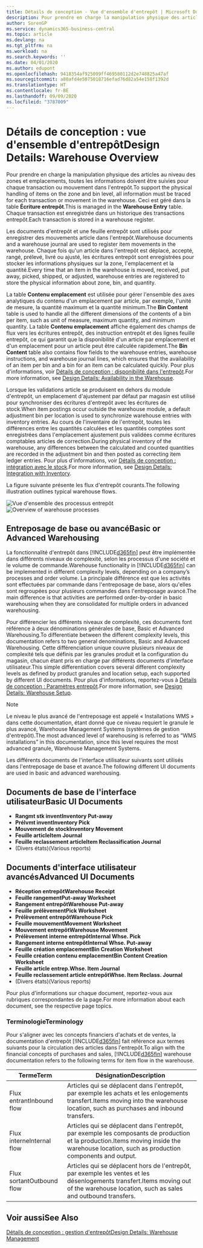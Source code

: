 ```yaml
---
title: Détails de conception - Vue d'ensemble d'entrepôt | Microsoft Docs
description: Pour prendre en charge la manipulation physique des articles au niveau des zones et emplacements, toutes les informations doivent être suivies pour chaque transaction ou mouvement dans l'entrepôt. Ceci est géré dans la table **Écriture entrepôt**. Chaque transaction est enregistrée dans un historique des transactions entrepôt.
author: SorenGP
ms.service: dynamics365-business-central
ms.topic: article
ms.devlang: na
ms.tgt_pltfrm: na
ms.workload: na
ms.search.keywords: ''
ms.date: 04/01/2020
ms.author: edupont
ms.openlocfilehash: 9418354af925099ff469580112d2e748825a47af
ms.sourcegitcommit: a80afd4e5075018716efad76d82a54e158f1392d
ms.translationtype: HT
ms.contentlocale: fr-BE
ms.lasthandoff: 09/09/2020
ms.locfileid: "3787009"
---
```

# <a name="design-details-warehouse-overview"></a><span data-ttu-id="f6f0a-105">Détails de conception : vue d'ensemble d'entrepôt</span><span class="sxs-lookup"><span data-stu-id="f6f0a-105">Design Details: Warehouse Overview</span></span>
<span data-ttu-id="f6f0a-106">Pour prendre en charge la manipulation physique des articles au niveau des zones et emplacements, toutes les informations doivent être suivies pour chaque transaction ou mouvement dans l'entrepôt.</span><span class="sxs-lookup"><span data-stu-id="f6f0a-106">To support the physical handling of items on the zone and bin level, all information must be traced for each transaction or movement in the warehouse.</span></span> <span data-ttu-id="f6f0a-107">Ceci est géré dans la table **Écriture entrepôt**.</span><span class="sxs-lookup"><span data-stu-id="f6f0a-107">This is managed in the **Warehouse Entry** table.</span></span> <span data-ttu-id="f6f0a-108">Chaque transaction est enregistrée dans un historique des transactions entrepôt.</span><span class="sxs-lookup"><span data-stu-id="f6f0a-108">Each transaction is stored in a warehouse register.</span></span>  

<span data-ttu-id="f6f0a-109">Les documents d'entrepôt et une feuille entrepôt sont utilisés pour enregistrer des mouvements article dans l'entrepôt.</span><span class="sxs-lookup"><span data-stu-id="f6f0a-109">Warehouse documents and a warehouse journal are used to register item movements in the warehouse.</span></span> <span data-ttu-id="f6f0a-110">Chaque fois qu'un article dans l'entrepôt est déplacé, accepté, rangé, prélevé, livré ou ajusté, les écritures entrepôt sont enregistrées pour stocker les informations physiques sur la zone, l'emplacement et la quantité.</span><span class="sxs-lookup"><span data-stu-id="f6f0a-110">Every time that an item in the warehouse is moved, received, put away, picked, shipped, or adjusted, warehouse entries are registered to store the physical information about zone, bin, and quantity.</span></span>

<span data-ttu-id="f6f0a-111">La table **Contenu emplacement** est utilisée pour gérer l'ensemble des axes analytiques du contenu d'un emplacement par article, par exemple, l'unité de mesure, la quantité maximum et la quantité minimum.</span><span class="sxs-lookup"><span data-stu-id="f6f0a-111">The **Bin Content** table is used to handle all the different dimensions of the contents of a bin per item, such as unit of measure, maximum quantity, and minimum quantity.</span></span> <span data-ttu-id="f6f0a-112">La table **Contenu emplacement** affiche également des champs de flux vers les écritures entrepôt, des instruction entrepôt et des lignes feuille entrepôt, ce qui garantit que la disponibilité d'un article par emplacement et d'un emplacement pour un article peut être calculée rapidement.</span><span class="sxs-lookup"><span data-stu-id="f6f0a-112">The **Bin Content** table also contains flow fields to the warehouse entries, warehouse instructions, and warehouse journal lines, which ensures that the availability of an item per bin and a bin for an item can be calculated quickly.</span></span> <span data-ttu-id="f6f0a-113">Pour plus d'informations, voir [Détails de conception : disponibilité dans l'entrepôt](design-details-availability-in-the-warehouse.md).</span><span class="sxs-lookup"><span data-stu-id="f6f0a-113">For more information, see [Design Details: Availability in the Warehouse](design-details-availability-in-the-warehouse.md).</span></span>  

<span data-ttu-id="f6f0a-114">Lorsque les validations article se produisent en dehors du module d'entrepôt, un emplacement d'ajustement par défaut par magasin est utilisé pour synchroniser des écritures d'entrepôt avec les écritures de stock.</span><span class="sxs-lookup"><span data-stu-id="f6f0a-114">When item postings occur outside the warehouse module, a default adjustment bin per location is used to synchronize warehouse entries with inventory entries.</span></span> <span data-ttu-id="f6f0a-115">Au cours de l'inventaire de l'entrepôt, toutes les différences entre les quantités calculées et les quantités comptées sont enregistrées dans l'emplacement ajustement puis validées comme écritures comptables articles de correction.</span><span class="sxs-lookup"><span data-stu-id="f6f0a-115">During physical inventory of the warehouse, any differences between the calculated and counted quantities are recorded in the adjustment bin and then posted as correcting item ledger entries.</span></span> <span data-ttu-id="f6f0a-116">Pour plus d'informations, voir [Détails de conception : intégration avec le stock](design-details-integration-with-inventory.md).</span><span class="sxs-lookup"><span data-stu-id="f6f0a-116">For more information, see [Design Details: Integration with Inventory](design-details-integration-with-inventory.md).</span></span>  

<span data-ttu-id="f6f0a-117">La figure suivante présente les flux d'entrepôt courants.</span><span class="sxs-lookup"><span data-stu-id="f6f0a-117">The following illustration outlines typical warehouse flows.</span></span>  

<span data-ttu-id="f6f0a-118">![Vue d'ensemble des processus entrepôt](media/design_details_warehouse_management_overview.png "Vue d'ensemble des processus entrepôt")</span><span class="sxs-lookup"><span data-stu-id="f6f0a-118">![Overview of warehouse processes](media/design_details_warehouse_management_overview.png "Overview of warehouse processes")</span></span>  

## <a name="basic-or-advanced-warehousing"></a><span data-ttu-id="f6f0a-119">Entreposage de base ou avancé</span><span class="sxs-lookup"><span data-stu-id="f6f0a-119">Basic or Advanced Warehousing</span></span>  
<span data-ttu-id="f6f0a-120">La fonctionnalité d'entrepôt dans [!INCLUDE[d365fin](includes/d365fin_md.md)] peut être implémentée dans différents niveaux de complexité, selon les processus d'une société et le volume de commande.</span><span class="sxs-lookup"><span data-stu-id="f6f0a-120">Warehouse functionality in [!INCLUDE[d365fin](includes/d365fin_md.md)] can be implemented in different complexity levels, depending on a company’s processes and order volume.</span></span> <span data-ttu-id="f6f0a-121">La principale différence est que les activités sont effectuées par commande dans l'entreposage de base, alors qu'elles sont regroupées pour plusieurs commandes dans l'entreposage avancé.</span><span class="sxs-lookup"><span data-stu-id="f6f0a-121">The main difference is that activities are performed order-by-order in basic warehousing when they are consolidated for multiple orders in advanced warehousing.</span></span>  

 <span data-ttu-id="f6f0a-122">Pour différencier les différents niveaux de complexité, ces documents font référence à deux dénominations générales de base, Basic et Advanced Warehousing.</span><span class="sxs-lookup"><span data-stu-id="f6f0a-122">To differentiate between the different complexity levels, this documentation refers to two general denominations, Basic and Advanced Warehousing.</span></span> <span data-ttu-id="f6f0a-123">Cette différenciation unique couvre plusieurs niveaux de complexité tels que définis par les granules produit et la configuration du magasin, chacun étant pris en charge par différents documents d'interface utilisateur.</span><span class="sxs-lookup"><span data-stu-id="f6f0a-123">This simple differentiation covers several different complexity levels as defined by product granules and location setup, each supported by different UI documents.</span></span> <span data-ttu-id="f6f0a-124">Pour plus d'informations, reportez\-vous à [Détails de conception : Paramètres entrepôt](design-details-warehouse-setup.md).</span><span class="sxs-lookup"><span data-stu-id="f6f0a-124">For more information, see [Design Details: Warehouse Setup](design-details-warehouse-setup.md).</span></span>  

> [!NOTE]  
>  <span data-ttu-id="f6f0a-125">Le niveau le plus avancé de l'entreposage est appelé « Installations WMS » dans cette documentation, étant donné que ce niveau requiert le granule le plus avancé, Warehouse Management Systems (systèmes de gestion d'entrepôt).</span><span class="sxs-lookup"><span data-stu-id="f6f0a-125">The most advanced level of warehousing is referred to as “WMS installations” in this documentation, since this level requires the most advanced granule, Warehouse Management Systems.</span></span>  

 <span data-ttu-id="f6f0a-126">Les différents documents de l'interface utilisateur suivants sont utilisés dans l'entreposage de base et avancé.</span><span class="sxs-lookup"><span data-stu-id="f6f0a-126">The following different UI documents are used in basic and advanced warehousing.</span></span>  

## <a name="basic-ui-documents"></a><span data-ttu-id="f6f0a-127">Documents de base de l'interface utilisateur</span><span class="sxs-lookup"><span data-stu-id="f6f0a-127">Basic UI Documents</span></span>  

-   <span data-ttu-id="f6f0a-128">**Rangmt stk invent**</span><span class="sxs-lookup"><span data-stu-id="f6f0a-128">**Inventory Put-away**</span></span>  
-   <span data-ttu-id="f6f0a-129">**Prélvmt invent**</span><span class="sxs-lookup"><span data-stu-id="f6f0a-129">**Inventory Pick**</span></span>  
-   <span data-ttu-id="f6f0a-130">**Mouvement de stock**</span><span class="sxs-lookup"><span data-stu-id="f6f0a-130">**Inventory Movement**</span></span>  
-   <span data-ttu-id="f6f0a-131">**Feuille article**</span><span class="sxs-lookup"><span data-stu-id="f6f0a-131">**Item Journal**</span></span>  
-   <span data-ttu-id="f6f0a-132">**Feuille reclassement article**</span><span class="sxs-lookup"><span data-stu-id="f6f0a-132">**Item Reclassification Journal**</span></span>  
-   <span data-ttu-id="f6f0a-133">(Divers états)</span><span class="sxs-lookup"><span data-stu-id="f6f0a-133">(Various reports)</span></span>  

## <a name="advanced-ui-documents"></a><span data-ttu-id="f6f0a-134">Documents d'interface utilisateur avancés</span><span class="sxs-lookup"><span data-stu-id="f6f0a-134">Advanced UI Documents</span></span>  

-   <span data-ttu-id="f6f0a-135">**Réception entrepôt**</span><span class="sxs-lookup"><span data-stu-id="f6f0a-135">**Warehouse Receipt**</span></span>  
-   <span data-ttu-id="f6f0a-136">**Feuille rangement**</span><span class="sxs-lookup"><span data-stu-id="f6f0a-136">**Put-away Worksheet**</span></span>  
-   <span data-ttu-id="f6f0a-137">**Rangement entrepôt**</span><span class="sxs-lookup"><span data-stu-id="f6f0a-137">**Warehouse Put-away**</span></span>  
-   <span data-ttu-id="f6f0a-138">**Feuille prélèvement**</span><span class="sxs-lookup"><span data-stu-id="f6f0a-138">**Pick Worksheet**</span></span>  
-   <span data-ttu-id="f6f0a-139">**Prélèvement entrepôt**</span><span class="sxs-lookup"><span data-stu-id="f6f0a-139">**Warehouse Pick**</span></span>  
-   <span data-ttu-id="f6f0a-140">**Feuille mouvement**</span><span class="sxs-lookup"><span data-stu-id="f6f0a-140">**Movement Worksheet**</span></span>  
-   <span data-ttu-id="f6f0a-141">**Mouvement entrepôt**</span><span class="sxs-lookup"><span data-stu-id="f6f0a-141">**Warehouse Movement**</span></span>  
-   <span data-ttu-id="f6f0a-142">**Prélèvement interne entrepôt**</span><span class="sxs-lookup"><span data-stu-id="f6f0a-142">**Internal Whse. Pick**</span></span>  
-   <span data-ttu-id="f6f0a-143">**Rangement interne entrepôt**</span><span class="sxs-lookup"><span data-stu-id="f6f0a-143">**Internal Whse. Put-away**</span></span>  
-   <span data-ttu-id="f6f0a-144">**Feuille création emplacement**</span><span class="sxs-lookup"><span data-stu-id="f6f0a-144">**Bin Creation Worksheet**</span></span>  
-   <span data-ttu-id="f6f0a-145">**Feuille création contenu emplacement**</span><span class="sxs-lookup"><span data-stu-id="f6f0a-145">**Bin Content Creation Worksheet**</span></span>  
-   <span data-ttu-id="f6f0a-146">**Feuille article entrep.**</span><span class="sxs-lookup"><span data-stu-id="f6f0a-146">**Whse. Item Journal**</span></span>  
-   <span data-ttu-id="f6f0a-147">**Feuille reclassement article entrepôt**</span><span class="sxs-lookup"><span data-stu-id="f6f0a-147">**Whse. Item Reclass. Journal**</span></span>  
-   <span data-ttu-id="f6f0a-148">(Divers états)</span><span class="sxs-lookup"><span data-stu-id="f6f0a-148">(Various reports)</span></span>  

<span data-ttu-id="f6f0a-149">Pour plus d'informations sur chaque document, reportez-vous aux rubriques correspondantes de la page.</span><span class="sxs-lookup"><span data-stu-id="f6f0a-149">For more information about each document, see the respective page topics.</span></span>  

### <a name="terminology"></a><span data-ttu-id="f6f0a-150">Terminologie</span><span class="sxs-lookup"><span data-stu-id="f6f0a-150">Terminology</span></span>  
<span data-ttu-id="f6f0a-151">Pour s'aligner avec les concepts financiers d'achats et de ventes, la documentation d'entrepôt [!INCLUDE[d365fin](includes/d365fin_md.md)] fait référence aux termes suivants pour la circulation des articles dans l'entrepôt.</span><span class="sxs-lookup"><span data-stu-id="f6f0a-151">To align with the financial concepts of purchases and sales, [!INCLUDE[d365fin](includes/d365fin_md.md)] warehouse documentation refers to the following terms for item flow in the warehouse.</span></span>  

|<span data-ttu-id="f6f0a-152">Terme</span><span class="sxs-lookup"><span data-stu-id="f6f0a-152">Term</span></span>|<span data-ttu-id="f6f0a-153">Désignation</span><span class="sxs-lookup"><span data-stu-id="f6f0a-153">Description</span></span>|  
|----------|---------------------------------------|  
|<span data-ttu-id="f6f0a-154">Flux entrant</span><span class="sxs-lookup"><span data-stu-id="f6f0a-154">Inbound flow</span></span>|<span data-ttu-id="f6f0a-155">Articles qui se déplacent dans l'entrepôt, par exemple les achats et les enlogements transfert.</span><span class="sxs-lookup"><span data-stu-id="f6f0a-155">Items moving into the warehouse location, such as purchases and inbound transfers.</span></span>|  
|<span data-ttu-id="f6f0a-156">Flux interne</span><span class="sxs-lookup"><span data-stu-id="f6f0a-156">Internal flow</span></span>|<span data-ttu-id="f6f0a-157">Articles qui se déplacent dans l'entrepôt, par exemple les composants de production et la production.</span><span class="sxs-lookup"><span data-stu-id="f6f0a-157">Items moving inside the warehouse location, such as production components and output.</span></span>|  
|<span data-ttu-id="f6f0a-158">Flux sortant</span><span class="sxs-lookup"><span data-stu-id="f6f0a-158">Outbound flow</span></span>|<span data-ttu-id="f6f0a-159">Articles qui se déplacent hors de l'entrepôt, par exemple les ventes et les désenlogements transfert.</span><span class="sxs-lookup"><span data-stu-id="f6f0a-159">Items moving out of the warehouse location, such as sales and outbound transfers.</span></span>|  

## <a name="see-also"></a><span data-ttu-id="f6f0a-160">Voir aussi</span><span class="sxs-lookup"><span data-stu-id="f6f0a-160">See Also</span></span>  
 [<span data-ttu-id="f6f0a-161">Détails de conception : gestion d'entrepôt</span><span class="sxs-lookup"><span data-stu-id="f6f0a-161">Design Details: Warehouse Management</span></span>](design-details-warehouse-management.md)
